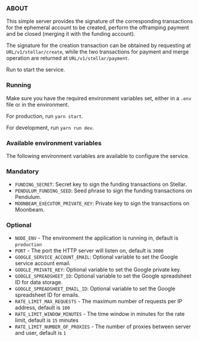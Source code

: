 ### ABOUT

This simple server provides the signature of the corresponding transactions for the ephemeral account to be created,
perform the offramping payment and be closed (merging it with the funding account).

The signature for the creation transaction can be obtained by requesting at `URL/v1/stellar/create`, while the two
transactions for payment and merge operation are returned at `URL/v1/stellar/payment`.

Run to start the service.

### Running

Make sure you have the required environment variables set, either in a `.env` file or in the environment.

For production, run `yarn start`.

For development, run `yarn run dev`.

### Available environment variables

The following environment variables are available to configure the service.

### Mandatory

- `FUNDING_SECRET`: Secret key to sign the funding transactions on Stellar.
- `PENDULUM_FUNDING_SEED`: Seed phrase to sign the funding transactions on Pendulum.
- `MOONBEAM_EXECUTOR_PRIVATE_KEY`: Private key to sign the transactions on Moonbeam.

### Optional

- `NODE_ENV` - The environment the application is running in, default is `production`
- `PORT` - The port the HTTP server will listen on, default is `3000`
- `GOOGLE_SERVICE_ACCOUNT_EMAIL`: Optional variable to set the Google service account email.
- `GOOGLE_PRIVATE_KEY`: Optional variable to set the Google private key.
- `GOOGLE_SPREADSHEET_ID`: Optional variable to set the Google spreadsheet ID for data storage.
- `GOOGLE_SPREADSHEET_EMAIL_ID`: Optional variable to set the Google spreadsheet ID for emails.
- `RATE_LIMIT_MAX_REQUESTS` - The maximum number of requests per IP address, default is `100`
- `RATE_LIMIT_WINDOW_MINUTES` - The time window in minutes for the rate limit, default is `15` minutes
- `RATE_LIMIT_NUMBER_OF_PROXIES` - The number of proxies between server and user, default is `1`
